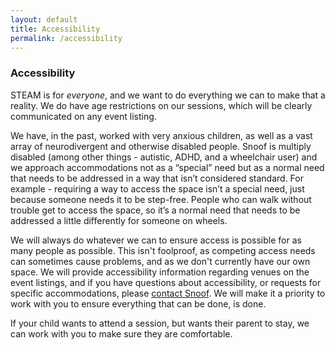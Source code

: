 ```yaml
---
layout: default
title: Accessibility
permalink: /accessibility
---
```

### Accessibility

STEAM is for *everyone*, and we want to do everything we can to make that a reality. We do have age restrictions on our sessions, which will be clearly communicated on any event listing.

We have, in the past, worked with very anxious children, as well as a vast array of neurodivergent and otherwise disabled people. Snoof is multiply disabled (among other things - autistic, ADHD, and a wheelchair user) and we approach accommodations not as a “special” need but as a normal need that needs to be addressed in a way that isn’t considered standard. For example - requiring a way to access the space isn’t a special need, just because someone needs it to be step-free. People who can walk without trouble get to access the space, so it’s a normal need that needs to be addressed a little differently for someone on wheels.

We will always do whatever we can to ensure access is possible for as many people as possible. This isn't foolproof, as competing access needs can sometimes cause problems, and as we don't currently have our own space. We will provide accessibility information regarding venues on the event listings, and if you have questions about accessibility, or requests for specific accommodations, please [contact Snoof](mailto:snoof@steamengineers.co.uk). We will make it a priority to work with you to ensure everything that can be done, is done.

If your child wants to attend a session, but wants their parent to stay, we can work with you to make sure they are comfortable.

